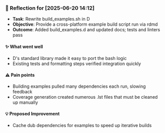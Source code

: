 ### :book: Reflection for [2025-06-20 14:12]
  - **Task**: Rewrite build_examples.sh in D
  - **Objective**: Provide a cross-platform example build script run via rdmd
  - **Outcome**: Added build_examples.d and updated docs; tests and linters pass

#### :sparkles: What went well
  - D's standard library made it easy to port the bash logic
  - Existing tests and formatting steps verified integration quickly

#### :warning: Pain points
  - Building examples pulled many dependencies each run, slowing feedback
  - Coverage generation created numerous .lst files that must be cleaned up manually

#### :bulb: Proposed Improvement
  - Cache dub dependencies for examples to speed up iterative builds
